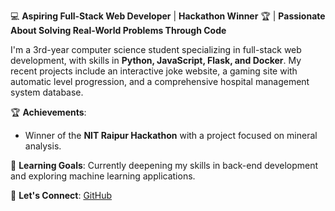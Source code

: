 💻 **Aspiring Full-Stack Web Developer** | **Hackathon Winner** 🏆 | **Passionate About Solving Real-World Problems Through Code**

I'm a 3rd-year computer science student specializing in full-stack web development, with skills in **Python, JavaScript, Flask, and Docker**. My recent projects include an interactive joke website, a gaming site with automatic level progression, and a comprehensive hospital management system database.

🏆 **Achievements**:
- Winner of the **NIT Raipur Hackathon** with a project focused on mineral analysis.
  
🌱 **Learning Goals**:
Currently deepening my skills in back-end development and exploring machine learning applications.

👥 **Let's Connect**: [GitHub](https://github.com/RishavRaj625) 
